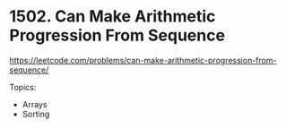 # 1502. Can Make Arithmetic Progression From Sequence

https://leetcode.com/problems/can-make-arithmetic-progression-from-sequence/

Topics:
- Arrays
- Sorting
